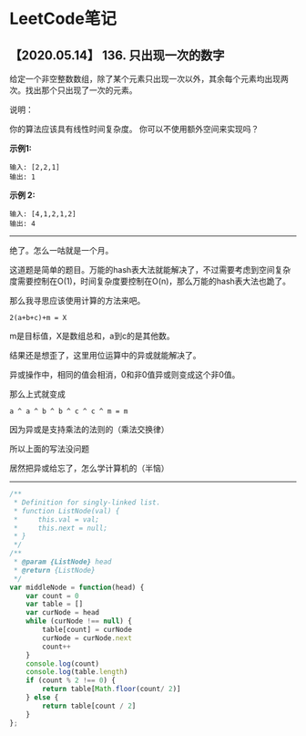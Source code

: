 # LeetCode笔记

## 【2020.05.14】  136. 只出现一次的数字

给定一个非空整数数组，除了某个元素只出现一次以外，其余每个元素均出现两次。找出那个只出现了一次的元素。

说明：

你的算法应该具有线性时间复杂度。 你可以不使用额外空间来实现吗？

**示例1:** 

```
输入: [2,2,1]
输出: 1
```

**示例 2:**

```
输入: [4,1,2,1,2]
输出: 4
```



***

绝了。怎么一咕就是一个月。

这道题是简单的题目。万能的hash表大法就能解决了，不过需要考虑到空间复杂度需要控制在O(1)，时间复杂度要控制在O(n)，那么万能的hash表大法也跪了。

那么我寻思应该使用计算的方法来吧。

`2(a+b+c)+m = X`

m是目标值，X是数组总和，a到c的是其他数。

结果还是想歪了，这里用位运算中的异或就能解决了。

异或操作中，相同的值会相消，0和非0值异或则变成这个非0值。

那么上式就变成

`a ^ a ^ b ^ b ^ c ^ c ^ m = m`

因为异或是支持乘法的法则的（乘法交换律）

所以上面的写法没问题

居然把异或给忘了，怎么学计算机的（半恼）

***



```javascript
/**
 * Definition for singly-linked list.
 * function ListNode(val) {
 *     this.val = val;
 *     this.next = null;
 * }
 */
/**
 * @param {ListNode} head
 * @return {ListNode}
 */
var middleNode = function(head) {
    var count = 0
    var table = []
    var curNode = head
    while (curNode !== null) {
        table[count] = curNode
        curNode = curNode.next
        count++
    }
    console.log(count)
    console.log(table.length)
    if (count % 2 !== 0) {
        return table[Math.floor(count/ 2)]
    } else {
        return table[count / 2]
    }
};
```

